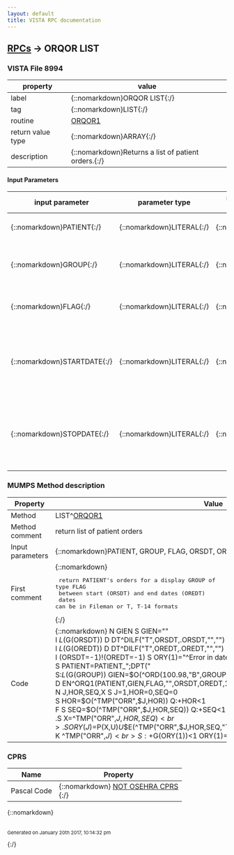 ```yaml
---
layout: default
title: VISTA RPC documentation
---
```




## [RPCs](TableOfContent.md) &#8594; ORQOR LIST 



### VISTA File 8994 


 property | value 
--- | --- 
 label | {::nomarkdown}ORQOR LIST{:/}
 tag | {::nomarkdown}LIST{:/}
 routine | [ORQOR1](http://code.osehra.org/dox/Routine_ORQOR1_source.html)
 return value type | {::nomarkdown}ARRAY{:/}
 description | {::nomarkdown}Returns a list of patient orders.{:/}

#### Input Parameters

| input parameter | parameter type | maximum data length | required | description | 
| --- | --- | --- | --- | --- | 
| {::nomarkdown}PATIENT{:/} | {::nomarkdown}LITERAL{:/} | {::nomarkdown}16{:/} | {::nomarkdown}true{:/} | {::nomarkdown}Patient DFN from Patient file [#2].{:/} | 
| {::nomarkdown}GROUP{:/} | {::nomarkdown}LITERAL{:/} | {::nomarkdown}16{:/} | {::nomarkdown}true{:/} | {::nomarkdown}Entry number of the desired display group from the Display Group File [#100.98].{:/} | 
| {::nomarkdown}FLAG{:/} | {::nomarkdown}LITERAL{:/} | {::nomarkdown}16{:/} | {::nomarkdown}true{:/} | {::nomarkdown}Flag identifying the context of the orders to be retreived.{:/} | 
| {::nomarkdown}STARTDATE{:/} | {::nomarkdown}LITERAL{:/} | {::nomarkdown}16{:/} | {::nomarkdown}true{:/} | {::nomarkdown}The startdate for the order search in 'T' or Fileman format.Startdate is only considered when FLAG is '1' (return all orders).{:/} | 
| {::nomarkdown}STOPDATE{:/} | {::nomarkdown}LITERAL{:/} | {::nomarkdown}16{:/} | {::nomarkdown}true{:/} | {::nomarkdown}The stopdate for the order search in 'T' or Fileman format.Stopdate is only considered when FLAG is '1' (return all orders).{:/} | 


### MUMPS Method description

 Property | Value 
 --- | --- 
 Method | LIST^[ORQOR1](http://code.osehra.org/dox/Routine_ORQOR1_source.html)
 Method comment | return list of patient orders
 Input parameters | {::nomarkdown}PATIENT, GROUP, FLAG, ORSDT, OREDT, ORXREF, GETKID{:/}
 First comment | {::nomarkdown}<pre> return PATIENT's orders for a display GROUP of type FLAG<br/> between start (ORSDT) and end dates (OREDT)<br/> dates can be in Fileman or T, T-14 formats</pre>{:/}
 Code | {::nomarkdown}  N GIEN S GIEN=""<br> I $L($G(ORSDT)) D DT^DILF("T",ORSDT,.ORSDT,"","")<br> I $L($G(OREDT)) D DT^DILF("T",OREDT,.OREDT,"","")<br> I (ORSDT=-1)!(OREDT=-1) S ORY(1)="^Error in date range." Q<br> S PATIENT=PATIENT_";DPT("<br> S:$L($G(GROUP)) GIEN=$O(^ORD(100.98,"B",GROUP,GIEN))<br> K ^TMP("ORR",$J)<br> D EN^ORQ1(PATIENT,GIEN,FLAG,"",ORSDT,OREDT,1,0,$G(ORXREF),$G(GETKID))<br> N J,HOR,SEQ,X S J=1,HOR=0,SEQ=0<br> S HOR=$O(^TMP("ORR",$J,HOR)) Q:+HOR<1<br> F  S SEQ=$O(^TMP("ORR",$J,HOR,SEQ)) Q:+SEQ<1  D<br> .S X=^TMP("ORR",$J,HOR,SEQ)<br> .S ORY(J)=$P(X,U)_U_$E(^TMP("ORR",$J,HOR,SEQ,"TX",1),1,60)_U_$P(X,U,4)_U_$P(X,U,6),J=J+1<br> K ^TMP("ORR",$J)<br> S:+$G(ORY(1))<1 ORY(1)="^No orders found."{:/}


### CPRS

 Name | Property 
 --- | --- 
 Pascal Code | {::nomarkdown} <a href="">NOT OSEHRA CPRS</a><br/>{:/}

{::nomarkdown} <br/><br/><p style="font-size: 11px">Generated on January 20th 2017, 10:14:32 pm</p>{:/}